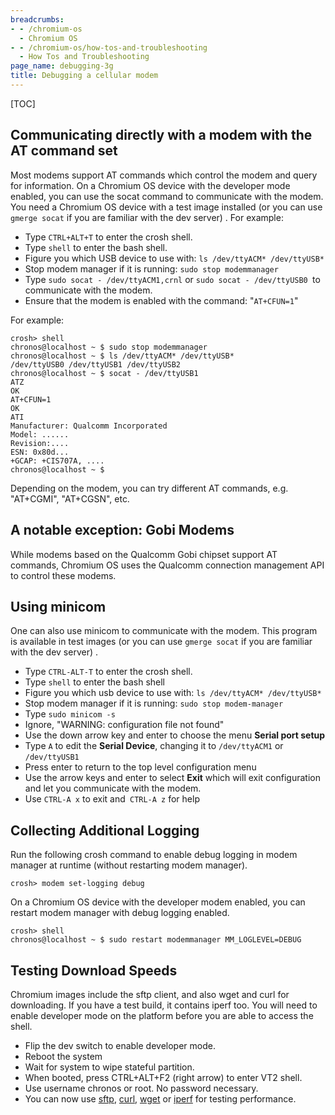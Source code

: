 ```yaml
---
breadcrumbs:
- - /chromium-os
  - Chromium OS
- - /chromium-os/how-tos-and-troubleshooting
  - How Tos and Troubleshooting
page_name: debugging-3g
title: Debugging a cellular modem
---
```


[TOC]

## Communicating directly with a modem with the AT command set

Most modems support AT commands which control the modem and query for
information. On a Chromium OS device with the developer mode enabled, you can
use the socat command to communicate with the modem. You need a Chromium OS
device with a test image installed (or you can use `gmerge socat` if you are
familiar with the dev server) . For example:

*   Type `CTRL+ALT+T` to enter the crosh shell.
*   Type `shell` to enter the bash shell.
*   Figure you which USB device to use with: `ls /dev/ttyACM*
            /dev/ttyUSB*`
*   Stop modem manager if it is running: `sudo stop modemmanager`
*   Type `sudo socat - /dev/ttyACM1,crnl` or `sudo socat - /dev/ttyUSB0
            `to communicate with the modem.
*   Ensure that the modem is enabled with the command: "`AT+CFUN=1`"

For example:

```none
crosh> shell
chronos@localhost ~ $ sudo stop modemmanager
chronos@localhost ~ $ ls /dev/ttyACM* /dev/ttyUSB*
/dev/ttyUSB0 /dev/ttyUSB1 /dev/ttyUSB2
chronos@localhost ~ $ socat - /dev/ttyUSB1
ATZ
OK
AT+CFUN=1
OK
ATI
Manufacturer: Qualcomm Incorporated
Model: ......
Revision:....
ESN: 0x80d...
+GCAP: +CIS707A, ....
chronos@localhost ~ $
```

Depending on the modem, you can try different AT commands, e.g. "AT+CGMI",
"AT+CGSN", etc.

## A notable exception: Gobi Modems

While modems based on the Qualcomm Gobi chipset support AT commands, Chromium OS
uses the Qualcomm connection management API to control these modems.

## Using minicom

One can also use minicom to communicate with the modem. This program is
available in test images (or you can use `gmerge socat` if you are familiar with
the dev server) .

*   Type `CTRL-ALT-T` to enter the crosh shell.
*   Type `shell` to enter the bash shell
*   Figure you which usb device to use with: `ls /dev/ttyACM*
            /dev/ttyUSB*`
*   Stop modem manager if it is running: `sudo stop modem-manager`
*   Type `sudo minicom -s`
*   Ignore, "WARNING: configuration file not found"
*   Use the down arrow key and enter to choose the menu **Serial port
            setup**
*   Type `A` to edit the **Serial Device**, changing it to
            `/dev/ttyACM1` or `/dev/ttyUSB1`
*   Press enter to return to the top level configuration menu
*   Use the arrow keys and enter to select **Exit** which will exit
            configuration and let you communicate with the modem.
*   Use `CTRL-A x` to exit and` CTRL-A z` for help

## Collecting Additional Logging

Run the following crosh command to enable debug logging in modem manager at
runtime (without restarting modem manager).

```none
crosh> modem set-logging debug
```

On a Chromium OS device with the developer modem enabled, you can restart modem
manager with debug logging enabled.

```none
crosh> shell
chronos@localhost ~ $ sudo restart modemmanager MM_LOGLEVEL=DEBUG
```

## Testing Download Speeds

Chromium images include the sftp client, and also wget and curl for downloading.
If you have a test build, it contains iperf too. You will need to enable
developer mode on the platform before you are able to access the shell.

*   Flip the dev switch to enable developer mode.
*   Reboot the system
*   Wait for system to wipe stateful partition.
*   When booted, press CTRL+ALT+F2 (right arrow) to enter VT2 shell.
*   Use username chronos or root. No password necessary.
*   You can now use
            [sftp](http://www.openbsd.org/cgi-bin/man.cgi?query=sftp&sektion=1),
            [curl](http://curl.haxx.se/docs/manpage.html),
            [wget](http://www.gnu.org/software/wget/manual/wget.html) or
            [iperf](http://iperf.sourceforge.net/) for testing performance.